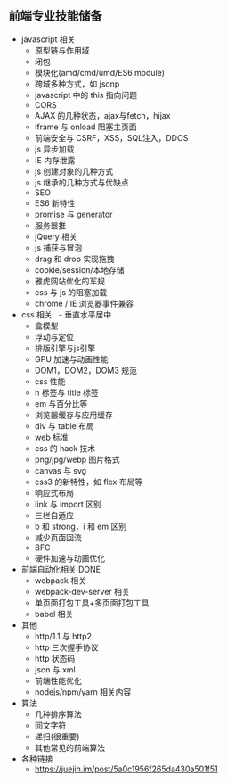 ## 前端专业技能储备

- javascript 相关
    - 原型链与作用域
    - 闭包
    - 模块化(amd/cmd/umd/ES6 module)
    - 跨域多种方式，如 jsonp
    - javascript 中的 this 指向问题
    - CORS
    - AJAX 的几种状态，ajax与fetch，hijax
    - iframe 与 onload 阻塞主页面
    - 前端安全与 CSRF，XSS，SQL注入，DDOS
    - js 异步加载
    - IE 内存泄露
    - js 创建对象的几种方式
    - js 继承的几种方式与优缺点
    - SEO
    - ES6 新特性
    - promise 与 generator
    - 服务器推
    - jQuery 相关
    - js 捕获与冒泡
    - drag 和 drop 实现拖拽
    - cookie/session/本地存储
    - 雅虎网站优化的军规
    - css 与 js 的阻塞加载
    - chrome / IE 浏览器事件兼容
- css 相关
    - 垂直水平居中
    - 盒模型
    - 浮动与定位
    - 排版引擎与js引擎
    - GPU 加速与动画性能
    - DOM1，DOM2，DOM3 规范
    - css 性能
    - h 标签与 title 标签
    - em 与百分比等
    - 浏览器缓存与应用缓存
    - div 与 table 布局
    - web 标准
    - css 的 hack 技术
    - png/jpg/webp 图片格式
    - canvas 与 svg
    - css3 的新特性，如 flex 布局等
    - 响应式布局
    - link 与 import 区别
    - 三栏自适应
    - b 和 strong，i 和 em 区别
    - 减少页面回流
    - BFC
    - 硬件加速与动画优化
- 前端自动化相关 DONE
    - webpack 相关
    - webpack-dev-server 相关
    - 单页面打包工具+多页面打包工具
    - babel 相关
- 其他
    - http/1.1 与 http2
    - http 三次握手协议
    - http 状态码
    - json 与 xml
    - 前端性能优化
    - nodejs/npm/yarn 相关内容
- 算法
    - 几种排序算法
    - 回文字符
    - 递归(很重要)
    - 其他常见的前端算法
- 各种链接
    - https://juejin.im/post/5a0c1956f265da430a501f51